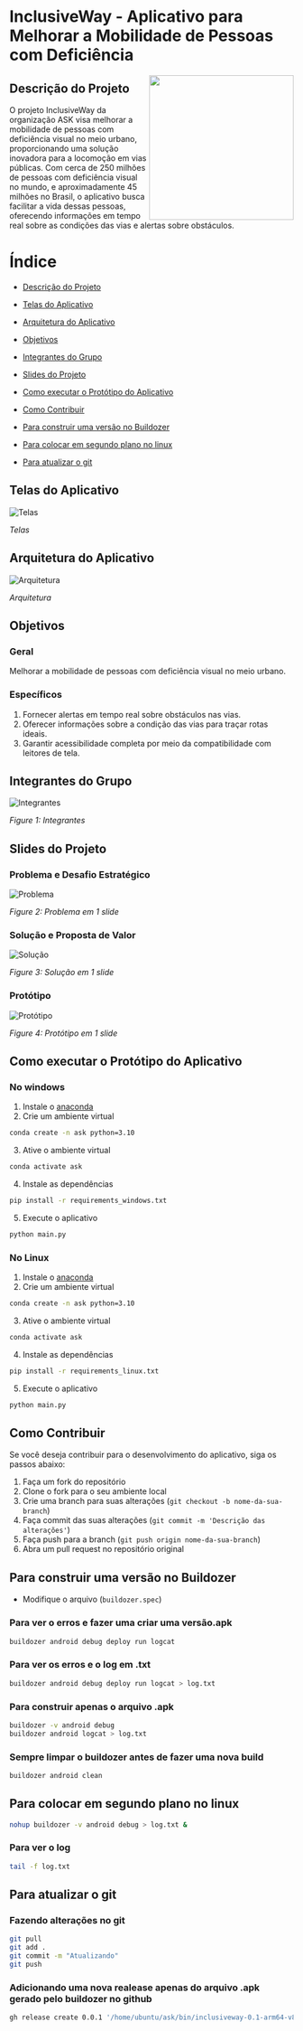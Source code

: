# InclusiveWay - Aplicativo para Melhorar a Mobilidade de Pessoas com Deficiência

<img align="right" height="256" src="https://github.com/joaosnet/ask/blob/main/images/1_APP.png"/>

## Descrição do Projeto

O projeto InclusiveWay da organização ASK visa melhorar a mobilidade de pessoas com deficiência visual no meio urbano, proporcionando uma solução inovadora para a locomoção em vias públicas. Com cerca de 250 milhões de pessoas com deficiência visual no mundo, e aproximadamente 45 milhões no Brasil, o aplicativo busca facilitar a vida dessas pessoas, oferecendo informações em tempo real sobre as condições das vias e alertas sobre obstáculos.

# Índice

* [Descrição do Projeto](#descrição-do-projeto)

* [Telas do Aplicativo](#telas-do-aplicativo)

* [Arquitetura do Aplicativo](#arquitetura-do-aplicativo)

* [Objetivos](#objetivos)

* [Integrantes do Grupo](#integrantes-do-grupo)

* [Slides do Projeto](#slides-do-projeto)

* [Como executar o Protótipo do Aplicativo](#como-executar-o-protótipo-do-aplicativo)

* [Como Contribuir](#como-contribuir)

* [Para construir uma versão no Buildozer](#para-construir-uma-versão-no-buildozer)

* [Para colocar em segundo plano no linux](#para-colocar-em-segundo-plano-no-linux)

* [Para atualizar o git](#para-atualizar-o-git)


## Telas do Aplicativo
![Telas](/icones/Telas.png)

_Telas_

## Arquitetura do Aplicativo
![Arquitetura](/images/arquitetura.png)

_Arquitetura_

## Objetivos

### Geral

Melhorar a mobilidade de pessoas com deficiência visual no meio urbano.

### Específicos

1. Fornecer alertas em tempo real sobre obstáculos nas vias.
2. Oferecer informações sobre a condição das vias para traçar rotas ideais.
3. Garantir acessibilidade completa por meio da compatibilidade com leitores de tela.

## Integrantes do Grupo

![Integrantes](/images/integrantes.png)

_Figure 1: Integrantes_

## Slides do Projeto

### Problema e Desafio Estratégico

![Problema](/images/problema.png)

_Figure 2: Problema em 1 slide_

### Solução e Proposta de Valor

![Solução](/images/solucao.png)

_Figure 3: Solução em 1 slide_

### Protótipo

![Protótipo](/images/prototipo.png)

_Figure 4: Protótipo em 1 slide_

## Como executar o Protótipo do Aplicativo

### No windows
1. Instale o [anaconda](https://docs.anaconda.com/free/anaconda/install/windows.html)
2. Crie um ambiente virtual
```bash
conda create -n ask python=3.10
```
3. Ative o ambiente virtual
```bash
conda activate ask
```
4. Instale as dependências
```bash
pip install -r requirements_windows.txt
```
5. Execute o aplicativo
```bash
python main.py
```

### No Linux
1. Instale o [anaconda](https://www.digitalocean.com/community/tutorials/how-to-install-the-anaconda-python-distribution-on-ubuntu-20-04-pt)
2. Crie um ambiente virtual
```bash
conda create -n ask python=3.10
```
3. Ative o ambiente virtual
```bash
conda activate ask
```
4. Instale as dependências
```bash
pip install -r requirements_linux.txt
```
5. Execute o aplicativo
```bash
python main.py
```

## Como Contribuir

Se você deseja contribuir para o desenvolvimento do aplicativo, siga os passos abaixo:

1. Faça um fork do repositório
2. Clone o fork para o seu ambiente local
3. Crie uma branch para suas alterações (`git checkout -b nome-da-sua-branch`)
4. Faça commit das suas alterações (`git commit -m 'Descrição das alterações'`)
5. Faça push para a branch (`git push origin nome-da-sua-branch`)
6. Abra um pull request no repositório original

## Para construir uma versão no Buildozer
- Modifique o arquivo (`buildozer.spec`)
### Para ver o erros e fazer uma criar uma versão.apk
```bash
buildozer android debug deploy run logcat
```

### Para ver os erros e o log em .txt
```bash
buildozer android debug deploy run logcat > log.txt
```
### Para construir apenas o arquivo .apk
```bash
buildozer -v android debug
buildozer android logcat > log.txt
```

### Sempre limpar o buildozer antes de fazer uma nova build
```bash
buildozer android clean
```

## Para colocar em segundo plano no linux
```bash
nohup buildozer -v android debug > log.txt &
```
### Para ver o log
```bash
tail -f log.txt
```

## Para atualizar o git
### Fazendo alterações no git
```bash
git pull
git add .
git commit -m "Atualizando"
git push
```
### Adicionando uma nova realease apenas do arquivo .apk gerado pelo buildozer no github
```bash
gh release create 0.0.1 '/home/ubuntu/ask/bin/inclusiveway-0.1-arm64-v8a_armeabi-v7a-debug.apk'
```

